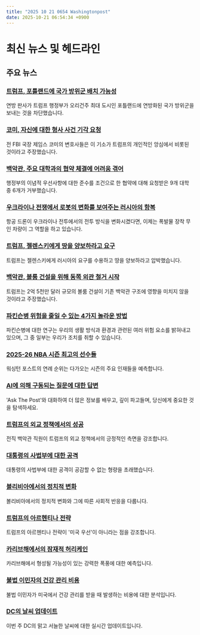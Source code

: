 ```yaml
---
title: "2025 10 21 0654 Washingtonpost"
date: 2025-10-21 06:54:34 +0900
---
```


# 최신 뉴스 및 헤드라인
## 주요 뉴스
### [트럼프, 포틀랜드에 국가 방위군 배치 가능성](https://www.washingtonpost.com/politics/2025/10/20/portland-national-guard-troops-court-trump/)
연방 판사가 트럼프 행정부가 오리건주 최대 도시인 포틀랜드에 연방화된 국가 방위군을 보내는 것을 차단했습니다.

### [코미, 자신에 대한 형사 사건 기각 요청](https://www.washingtonpost.com/national-security/2025/10/20/comey-prosecution-trump-vindictive/)
전 FBI 국장 제임스 코미의 변호사들은 이 기소가 트럼프의 개인적인 앙심에서 비롯된 것이라고 주장했습니다.

### [백악관, 주요 대학과의 협약 체결에 어려움 겪어](https://www.washingtonpost.com/education/2025/10/20/trump-administration-college-compact/)
행정부의 이념적 우선사항에 대한 준수를 조건으로 한 협약에 대해 요청받은 9개 대학 중 6개가 거부했습니다.

### [우크라이나 전쟁에서 로봇의 변화를 보여주는 러시아의 항복](https://www.washingtonpost.com/world/2025/10/20/ukraine-russia-battlefield-land-drones/)
항공 드론이 우크라이나 전투에서의 전투 방식을 변화시켰다면, 이제는 폭발물 장착 무인 차량이 그 역할을 하고 있습니다.

### [트럼프, 젤렌스키에게 땅을 양보하라고 요구](https://www.washingtonpost.com/world/2025/10/20/zelensky-trump-meeting-europe-russia/)
트럼프는 젤렌스키에게 러시아의 요구를 수용하고 땅을 양보하라고 압박했습니다.

### [백악관, 볼룸 건설을 위해 동쪽 외관 철거 시작](https://www.washingtonpost.com/politics/2025/10/20/white-house-begins-demolishing-east-wing-facade-build-trumps-ballroom/)
트럼프는 2억 5천만 달러 규모의 볼룸 건설이 기존 백악관 구조에 영향을 미치지 않을 것이라고 주장했습니다.

### [파킨슨병 위험을 줄일 수 있는 4가지 놀라운 방법](https://www.washingtonpost.com/wellness/2025/10/20/parkinsons-risk-reduction-tips/)
파킨슨병에 대한 연구는 우리의 생활 방식과 환경과 관련된 여러 위험 요소를 밝혀내고 있으며, 그 중 일부는 우리가 조치를 취할 수 있습니다.

### [2025-26 NBA 시즌 최고의 선수들](https://www.washingtonpost.com/sports/interactive/2025/nba-top-100-players-ranking/)
워싱턴 포스트의 연례 순위는 다가오는 시즌의 주요 인재들을 예측합니다.

### [AI에 의해 구동되는 질문에 대한 답변](https://www.washingtonpost.com/ask-the-post-ai/)
'Ask The Post'와 대화하여 더 많은 정보를 배우고, 깊이 파고들며, 당신에게 중요한 것을 탐색하세요.

### [트럼프의 외교 정책에서의 성공](https://www.washingtonpost.com/opinions/2025/10/20/trump-foreign-policy-success/)
전직 백악관 직원이 트럼프의 외교 정책에서의 긍정적인 측면을 강조합니다.

### [대통령의 사법부에 대한 공격](https://www.washingtonpost.com/opinions/2025/10/20/justice-kavanaugh-assassination-attempt-roske/)
대통령의 사법부에 대한 공격이 공감할 수 없는 형량을 초래했습니다.

### [볼리비아에서의 정치적 변화](https://www.washingtonpost.com/opinions/2025/10/20/bolivia-president-election-rodrigo-paz/)
볼리비아에서의 정치적 변화와 그에 따른 사회적 반응을 다룹니다.

### [트럼프의 아르헨티나 전략](https://www.washingtonpost.com/world/2025/10/20/argentina-bailout-milei-trump-us-million/)
트럼프의 아르헨티나 전략이 '미국 우선'이 아니라는 점을 강조합니다.

### [카리브해에서의 잠재적 허리케인](https://www.washingtonpost.com/weather/2025/10/20/tropical-storm-hurricane-caribbean-forecast-melissa/)
카리브해에서 형성될 가능성이 있는 강력한 폭풍에 대한 예측입니다.

### [불법 이민자의 건강 관리 비용](https://www.washingtonpost.com/health/2025/10/20/undocumented-immigrant-health-care-shutdown/)
불법 이민자가 미국에서 건강 관리를 받을 때 발생하는 비용에 대한 분석입니다.

### [DC의 날씨 업데이트](https://www.washingtonpost.com/weather/2025/10/20/dc-weather-live-updates-sunny-cool/)
이번 주 DC의 맑고 서늘한 날씨에 대한 실시간 업데이트입니다.